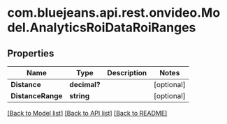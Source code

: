# com.bluejeans.api.rest.onvideo.Model.AnalyticsRoiDataRoiRanges
## Properties

Name | Type | Description | Notes
------------ | ------------- | ------------- | -------------
**Distance** | **decimal?** |  | [optional] 
**DistanceRange** | **string** |  | [optional] 

[[Back to Model list]](../README.md#documentation-for-models) [[Back to API list]](../README.md#documentation-for-api-endpoints) [[Back to README]](../README.md)

